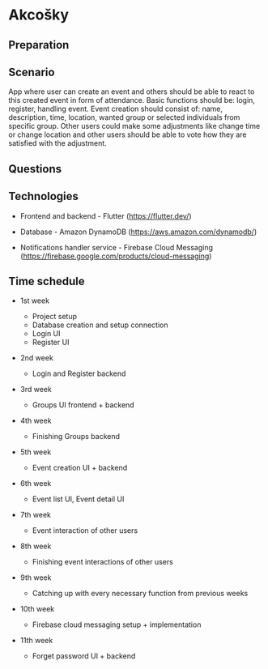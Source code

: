 # Akcošky

## Preparation

## Scenario

App where user can create an event and others should be able to react to this created event in form of attendance. Basic functions should be: login, register, handling event. Event creation should consist of: name, description, time, location, wanted group 
or selected individuals from specific group. Other users could make some adjustments like change time or change location and other users should be able to vote how they are satisfied with the adjustment. 

## Questions

## Technologies

* Frontend and backend - Flutter (https://flutter.dev/)
  
* Database - Amazon DynamoDB (https://aws.amazon.com/dynamodb/)

* Notifications handler service - Firebase Cloud Messaging (https://firebase.google.com/products/cloud-messaging)


## Time schedule

* 1st week 
  * Project setup
  * Database creation and setup connection
  * Login UI
  * Register UI

* 2nd week
  * Login and Register backend

* 3rd week
  * Groups UI frontend + backend

* 4th week
  * Finishing Groups backend

* 5th week
  * Event creation UI + backend

* 6th week
  * Event list UI, Event detail UI

* 7th week
  * Event interaction of other users

* 8th week
  * Finishing event interactions of other users

* 9th week
  * Catching up with every necessary function from previous weeks

* 10th week
  * Firebase cloud messaging setup + implementation

* 11th week
  * Forget password UI + backend
